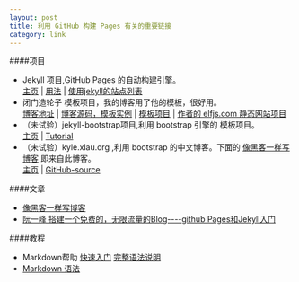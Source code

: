 ```yaml
---
layout: post
title: 利用 GitHub 构建 Pages 有关的重要链接
category: link
---
```


####项目
* Jekyll 项目,GitHub Pages 的自动构建引擎。   
  [主页](https://github.com/mojombo/jekyll) | [用法](https://github.com/mojombo/jekyll/wiki/usage) | [使用jekyll的站点列表](https://github.com/mojombo/jekyll/wiki/sites) 
* 闭门造轮子 模板项目，我的博客用了他的模板，很好用。  
  [博客地址](http://mytharcher.github.com/) | [博客源码，模板实例](https://github.com/mytharcher/mytharcher.github.com) | [模板项目](https://github.com/mytharcher/SimpleGray) | [作者的 elfjs.com 静态网站项目](https://github.com/mytharcher/dwarf)
* （未试验）jekyll-bootstrap项目,利用 bootstrap 引擎的 模板项目。  
  [主页](https://github.com/plusjade/jekyll-bootstrap) | [Tutorial](http://jekyllbootstrap.com/)
* （未试验）kyle.xlau.org ,利用 bootstrap 的中文博客。下面的 [像黑客一样写博客][1] 即来自此博客。  
  [主页](http://kyle.xlau.org/) | [GitHub-source](https://github.com/kylexlau/kylexlau.github.com/)

####文章
* [像黑客一样写博客][1]
* [阮一峰 搭建一个免费的，无限流量的Blog----github Pages和Jekyll入门](http://www.ruanyifeng.com/blog/2012/08/blogging_with_jekyll.html)

####教程
* Markdown帮助 [快速入门](http://wowubuntu.com/markdown/basic.html) [完整语法说明](http://wowubuntu.com/markdown/index.html)
* [Markdown 语法](http://qingbo.net/picky/502-markdown-syntax.html)
 


[1]: http://kyle.xlau.org/posts/blogging-like-a-hacker.html "像黑客一样写博客"